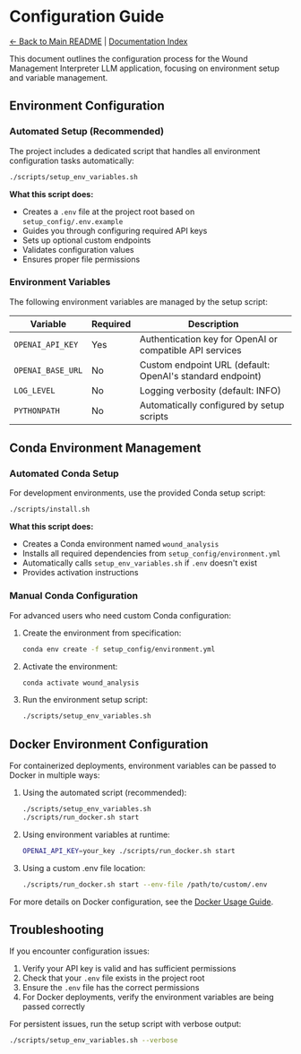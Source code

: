 # Configuration Guide

[← Back to Main README](../README.md) | [Documentation Index](index.md)

This document outlines the configuration process for the Wound Management Interpreter LLM application, focusing on environment setup and variable management.

## Environment Configuration

### Automated Setup (Recommended)

The project includes a dedicated script that handles all environment configuration tasks automatically:

```bash
./scripts/setup_env_variables.sh
```

**What this script does:**
- Creates a `.env` file at the project root based on `setup_config/.env.example`
- Guides you through configuring required API keys
- Sets up optional custom endpoints
- Validates configuration values
- Ensures proper file permissions

### Environment Variables

The following environment variables are managed by the setup script:

| Variable | Required | Description |
|----------|----------|-------------|
| `OPENAI_API_KEY` | Yes | Authentication key for OpenAI or compatible API services |
| `OPENAI_BASE_URL` | No | Custom endpoint URL (default: OpenAI's standard endpoint) |
| `LOG_LEVEL` | No | Logging verbosity (default: INFO) |
| `PYTHONPATH` | No | Automatically configured by setup scripts |

## Conda Environment Management

### Automated Conda Setup

For development environments, use the provided Conda setup script:

```bash
./scripts/install.sh
```

**What this script does:**
- Creates a Conda environment named `wound_analysis`
- Installs all required dependencies from `setup_config/environment.yml`
- Automatically calls `setup_env_variables.sh` if `.env` doesn't exist
- Provides activation instructions

### Manual Conda Configuration

For advanced users who need custom Conda configuration:

1. Create the environment from specification:
   ```bash
   conda env create -f setup_config/environment.yml
   ```

2. Activate the environment:
   ```bash
   conda activate wound_analysis
   ```

3. Run the environment setup script:
   ```bash
   ./scripts/setup_env_variables.sh
   ```

## Docker Environment Configuration

For containerized deployments, environment variables can be passed to Docker in multiple ways:

1. Using the automated script (recommended):
   ```bash
   ./scripts/setup_env_variables.sh
   ./scripts/run_docker.sh start
   ```

2. Using environment variables at runtime:
   ```bash
   OPENAI_API_KEY=your_key ./scripts/run_docker.sh start
   ```

3. Using a custom .env file location:
   ```bash
   ./scripts/run_docker.sh start --env-file /path/to/custom/.env
   ```

For more details on Docker configuration, see the [Docker Usage Guide](docker_usage.md).

## Troubleshooting

If you encounter configuration issues:

1. Verify your API key is valid and has sufficient permissions
2. Check that your `.env` file exists in the project root
3. Ensure the `.env` file has the correct permissions
4. For Docker deployments, verify the environment variables are being passed correctly

For persistent issues, run the setup script with verbose output:

```bash
./scripts/setup_env_variables.sh --verbose

```
